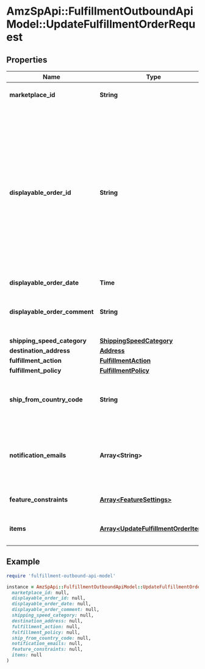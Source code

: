 # AmzSpApi::FulfillmentOutboundApiModel::UpdateFulfillmentOrderRequest

## Properties

| Name | Type | Description | Notes |
| ---- | ---- | ----------- | ----- |
| **marketplace_id** | **String** | The marketplace the fulfillment order is placed against. | [optional] |
| **displayable_order_id** | **String** | A fulfillment order identifier that the seller creates. This value displays as the order identifier in recipient-facing materials such as the outbound shipment packing slip. The value of DisplayableOrderId should match the order identifier that the seller provides to the recipient. The seller can use the SellerFulfillmentOrderId for this value or they can specify an alternate value if they want the recipient to reference an alternate order identifier. | [optional] |
| **displayable_order_date** | **Time** |  | [optional] |
| **displayable_order_comment** | **String** | Order-specific text that appears in recipient-facing materials such as the outbound shipment packing slip. | [optional] |
| **shipping_speed_category** | [**ShippingSpeedCategory**](ShippingSpeedCategory.md) |  | [optional] |
| **destination_address** | [**Address**](Address.md) |  | [optional] |
| **fulfillment_action** | [**FulfillmentAction**](FulfillmentAction.md) |  | [optional] |
| **fulfillment_policy** | [**FulfillmentPolicy**](FulfillmentPolicy.md) |  | [optional] |
| **ship_from_country_code** | **String** | The two-character country code for the country from which the fulfillment order ships. Must be in ISO 3166-1 alpha-2 format. | [optional] |
| **notification_emails** | **Array&lt;String&gt;** | A list of email addresses that the seller provides that are used by Amazon to send ship-complete notifications to recipients on behalf of the seller. | [optional] |
| **feature_constraints** | [**Array&lt;FeatureSettings&gt;**](FeatureSettings.md) | A list of features and their fulfillment policies to apply to the order. | [optional] |
| **items** | [**Array&lt;UpdateFulfillmentOrderItem&gt;**](UpdateFulfillmentOrderItem.md) | An array of fulfillment order item information for updating a fulfillment order. | [optional] |

## Example

```ruby
require 'fulfillment-outbound-api-model'

instance = AmzSpApi::FulfillmentOutboundApiModel::UpdateFulfillmentOrderRequest.new(
  marketplace_id: null,
  displayable_order_id: null,
  displayable_order_date: null,
  displayable_order_comment: null,
  shipping_speed_category: null,
  destination_address: null,
  fulfillment_action: null,
  fulfillment_policy: null,
  ship_from_country_code: null,
  notification_emails: null,
  feature_constraints: null,
  items: null
)
```

